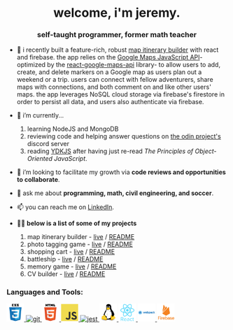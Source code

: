 <h1 align="center">welcome, i'm jeremy.</h1>
<h3 align="center">self-taught programmer, former math teacher</h3>

- 🔭 i recently built a feature-rich, robust [map itinerary builder](https://github.com/jernestmyers/catch-me-at#readme) with react and firebase. the app relies on the [Google Maps JavaScript API](https://developers.google.com/maps/documentation/javascript/overview?hl=en)- optimized by the [react-google-maps-api](https://github.com/JustFly1984/react-google-maps-api) library- to allow users to add, create, and delete markers on a Google map as users plan out a weekend or a trip. users can connect with fellow adventurers, share maps with connections, and both comment on and like other users' maps. the app leverages NoSQL cloud storage via firebase's firestore in order to persist all data, and users also authenticate via firebase.

- 🌱 i’m currently...
    1. learning NodeJS and MongoDB
    2. reviewing code and helping answer questions on [the odin project's](http://www.theodinproject.com) discord server
    3. reading [YDKJS](https://github.com/getify/You-Dont-Know-JS) after having just re-read *The Principles of Object-Oriented JavaScript*.

- 🤝 i’m looking to facilitate my growth via **code reviews and opportunities to collaborate**.

- 💬 ask me about **programming, math, civil engineering, and soccer**.

- 📫 you can reach me on [LinkedIn](https://www.linkedin.com/in/jernestmyers).

- 👨‍💻 **below is a list of some of my projects**
    1. map itinerary builder -   [live](https://catch-me-at.web.app/) / [README](https://github.com/jernestmyers/catch-me-at#readme)
    2. photo tagging game   -   [live](https://jernestmyers.github.io/photo-tag-game/) / [README](https://github.com/jernestmyers/photo-tag-game#readme)
    3. shopping cart        -   [live](https://jernestmyers.github.io/shopping-cart/) / [README](https://github.com/jernestmyers/shopping-cart#readme)
    4. battleship           -   [live](https://jernestmyers.github.io/battleship/) / [README](https://github.com/jernestmyers/battleship#readme)
    5. memory game          -   [live](https://jernestmyers.github.io/memory-game/) / [README](https://github.com/jernestmyers/memory-game#readme)
    6. CV builder           -   [live](https://jernestmyers.github.io/cv-project/) / [README](https://github.com/jernestmyers/cv-project#readme)

<h3 align="left">Languages and Tools:</h3>
<p align="left"> <a href="https://www.w3schools.com/css/" target="_blank"> <img src="https://raw.githubusercontent.com/devicons/devicon/master/icons/css3/css3-original-wordmark.svg" alt="css3" width="40" height="40"/> </a> <a href="https://git-scm.com/" target="_blank"> <img src="https://www.vectorlogo.zone/logos/git-scm/git-scm-icon.svg" alt="git" width="40" height="40"/> </a> <a href="https://www.w3.org/html/" target="_blank"> <img src="https://raw.githubusercontent.com/devicons/devicon/master/icons/html5/html5-original-wordmark.svg" alt="html5" width="40" height="40"/> </a> <a href="https://developer.mozilla.org/en-US/docs/Web/JavaScript" target="_blank"> <img src="https://raw.githubusercontent.com/devicons/devicon/master/icons/javascript/javascript-original.svg" alt="javascript" width="40" height="40"/> </a> <a href="https://jestjs.io" target="_blank"> <img src="https://www.vectorlogo.zone/logos/jestjsio/jestjsio-icon.svg" alt="jest" width="40" height="40"/> </a> <a href="https://www.linux.org/" target="_blank"> <img src="https://raw.githubusercontent.com/devicons/devicon/master/icons/linux/linux-original.svg" alt="linux" width="40" height="40"/> </a> <a href="https://reactjs.org/" target="_blank"> <img src="https://raw.githubusercontent.com/devicons/devicon/master/icons/react/react-original-wordmark.svg" alt="react" width="40" height="40"/> </a> <a href="https://webpack.js.org" target="_blank"> <img src="https://raw.githubusercontent.com/devicons/devicon/d00d0969292a6569d45b06d3f350f463a0107b0d/icons/webpack/webpack-original-wordmark.svg" alt="webpack" width="40" height="40"/> </a> <a href="https://firebase.google.com/" target="_blank"> <img src="https://raw.githubusercontent.com/devicons/devicon/master/icons/firebase/firebase-plain-wordmark.svg" alt="firebase" width="40" height="40"/> </a> </p>

